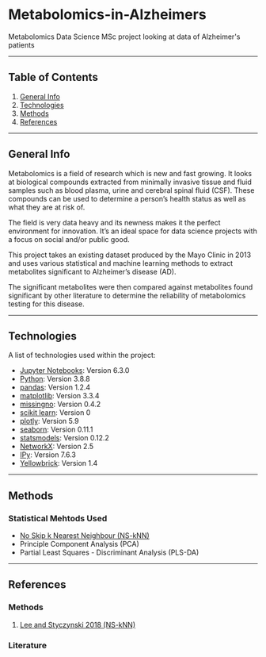 # Metabolomics-in-Alzheimers
Metabolomics Data Science MSc project looking at data of Alzheimer's patients
***
## Table of Contents
1. [General Info](#general-info)
2. [Technologies](#technologies)
3. [Methods](#methods)
4. [References](#references)
***
## General Info
Metabolomics is a field of research which is new and fast growing. It looks at biological compounds extracted from minimally invasive tissue and fluid samples such as blood plasma, urine and cerebral spinal fluid (CSF). These compounds can be used to determine a person’s health status as well as what they are at risk of.

The field is very data heavy and its newness makes it the perfect environment for innovation. It’s an ideal space for data science projects with a focus on social and/or public good.

This project takes an existing dataset produced by the Mayo Clinic in 2013 and uses various statistical and machine learning methods to extract metabolites significant to Alzheimer’s disease (AD).

The significant metabolites were then compared against metabolites found significant by other literature to determine the reliability of metabolomics testing for this disease.
***
## Technologies
A list of technologies used within the project:
* [Jupyter Notebooks](https://www.anaconda.com/): Version 6.3.0
* [Python](https://www.python.org/downloads/release/python-388/): Version 3.8.8
* [pandas](https://pandas.pydata.org/pandas-docs/stable/getting_started/install.html): Version 1.2.4
* [matplotlib](https://matplotlib.org/stable/users/installing/index.html): Version 3.3.4
* [missingno](https://github.com/ResidentMario/missingno): Version 0.4.2
* [scikit learn](https://scikit-learn.org/stable/install.html): Version 0
* [plotly](https://plotly.com/python/getting-started/): Version 5.9
* [seaborn](https://seaborn.pydata.org/installing.html): Version 0.11.1
* [statsmodels](https://www.statsmodels.org/dev/install.html): Version 0.12.2
* [NetworkX](https://networkx.org/documentation/stable/install.html): Version 2.5
* [IPy](http://ipython.org/): Version 7.6.3
* [Yellowbrick](https://www.scikit-yb.org/en/latest/quickstart.html): Version 1.4
***
## Methods
### Statistical Mehtods Used
* [No Skip k Nearest Neighbour (NS-kNN)](https://github.com/gtStyLab/NSkNN/blob/master/functions/NSkNNData_HM.m)
* Principle Component Analysis (PCA)
* Partial Least Squares - Discriminant Analysis (PLS-DA)
***
## References
### Methods
1. [Lee and Styczynski 2018 (NS-kNN)](https://www.ncbi.nlm.nih.gov/pmc/articles/PMC6532628/)
### Literature
